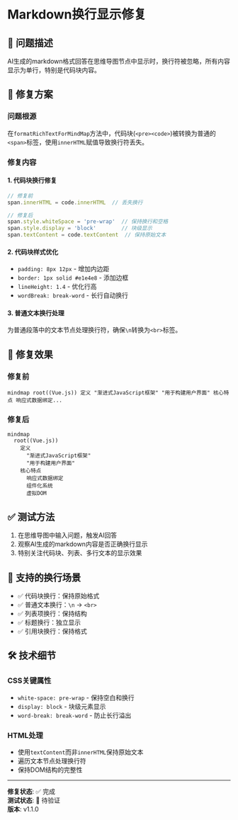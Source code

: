 # Markdown换行显示修复

## 🐛 问题描述

AI生成的markdown格式回答在思维导图节点中显示时，换行符被忽略，所有内容显示为单行，特别是代码块内容。

## 🔧 修复方案

### 问题根源
在`formatRichTextForMindMap`方法中，代码块(`<pre><code>`)被转换为普通的`<span>`标签，使用`innerHTML`赋值导致换行符丢失。

### 修复内容

#### 1. 代码块换行修复
```javascript
// 修复前
span.innerHTML = code.innerHTML  // 丢失换行

// 修复后  
span.style.whiteSpace = 'pre-wrap'  // 保持换行和空格
span.style.display = 'block'        // 块级显示
span.textContent = code.textContent  // 保持原始文本
```

#### 2. 代码块样式优化
- `padding: 8px 12px` - 增加内边距
- `border: 1px solid #e1e4e8` - 添加边框
- `lineHeight: 1.4` - 优化行高
- `wordBreak: break-word` - 长行自动换行

#### 3. 普通文本换行处理
为普通段落中的文本节点处理换行符，确保`\n`转换为`<br>`标签。

## 🎯 修复效果

### 修复前
```
mindmap root((Vue.js)) 定义 "渐进式JavaScript框架" "用于构建用户界面" 核心特点 响应式数据绑定...
```

### 修复后
```
mindmap
  root((Vue.js))
    定义
      "渐进式JavaScript框架"
      "用于构建用户界面"
    核心特点
      响应式数据绑定
      组件化系统
      虚拟DOM
```

## ✅ 测试方法

1. 在思维导图中输入问题，触发AI回答
2. 观察AI生成的markdown内容是否正确换行显示
3. 特别关注代码块、列表、多行文本的显示效果

## 🎨 支持的换行场景

- ✅ 代码块换行：保持原始格式
- ✅ 普通文本换行：`\n` → `<br>`
- ✅ 列表项换行：保持结构
- ✅ 标题换行：独立显示
- ✅ 引用块换行：保持格式

## 🛠️ 技术细节

### CSS关键属性
- `white-space: pre-wrap` - 保持空白和换行
- `display: block` - 块级元素显示
- `word-break: break-word` - 防止长行溢出

### HTML处理
- 使用`textContent`而非`innerHTML`保持原始文本
- 遍历文本节点处理换行符
- 保持DOM结构的完整性

---

**修复状态**: ✅ 完成  
**测试状态**: 🧪 待验证  
**版本**: v1.1.0 